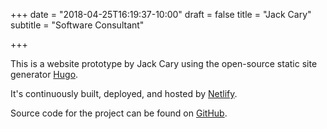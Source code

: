 +++
date = "2018-04-25T16:19:37-10:00"
draft = false
title = "Jack Cary"
subtitle = "Software Consultant"

+++

This is a website prototype by Jack Cary using the open-source static site generator [Hugo](https://gohugo.io).

It's continuously built, deployed, and hosted by [Netlify](https://www.netlify.com).

Source code for the project can be found on [GitHub](https://github.com/jackcary/jackcary.com).
